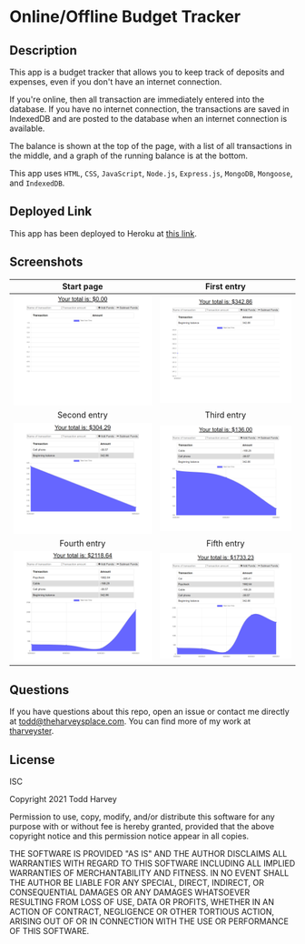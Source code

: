 # Online/Offline Budget Tracker

## Description
This app is a budget tracker that allows you to keep track of deposits and expenses, even if you don't have an internet connection.

If you're online, then all transaction are immediately entered into the database. If you have no internet connection, the transactions are saved in IndexedDB and are posted to the database when an internet connection is available.

The balance is shown at the top of the page, with a list of all transactions in the middle, and a graph of the running balance is at the bottom.

This app uses ```HTML```, ```CSS```, ```JavaScript```, ```Node.js```, ```Express.js```, ```MongoDB```, ```Mongoose```, and ```IndexedDB```.

## Deployed Link
This app has been deployed to Heroku at [this link](https://thawing-cove-07753.herokuapp.com/).

## Screenshots
Start page            | First entry
:-------------------:|:-------------------:
![](public/images/budget-tracker-1.png) | ![](public/images/budget-tracker-2.png)
Second entry         | Third entry
![](public/images/budget-tracker-3.png) | ![](public/images/budget-tracker-4.png)
Fourth entry         | Fifth entry
![](public/images/budget-tracker-5.png) | ![](public/images/budget-tracker-6.png)

## Questions
If you have questions about this repo, open an issue or contact me directly at todd@theharveysplace.com. You can find more of my work at [tharveyster](https://github.com/tharveyster).

## License
ISC

Copyright 2021 Todd Harvey

Permission to use, copy, modify, and/or distribute this software for any purpose with or without fee is hereby granted, provided that the above copyright notice and this permission notice appear in all copies.

THE SOFTWARE IS PROVIDED "AS IS" AND THE AUTHOR DISCLAIMS ALL WARRANTIES WITH REGARD TO THIS SOFTWARE INCLUDING ALL IMPLIED WARRANTIES OF MERCHANTABILITY AND FITNESS. IN NO EVENT SHALL THE AUTHOR BE LIABLE FOR ANY SPECIAL, DIRECT, INDIRECT, OR CONSEQUENTIAL DAMAGES OR ANY DAMAGES WHATSOEVER RESULTING FROM LOSS OF USE, DATA OR PROFITS, WHETHER IN AN ACTION OF CONTRACT, NEGLIGENCE OR OTHER TORTIOUS ACTION, ARISING OUT OF OR IN CONNECTION WITH THE USE OR PERFORMANCE OF THIS SOFTWARE.